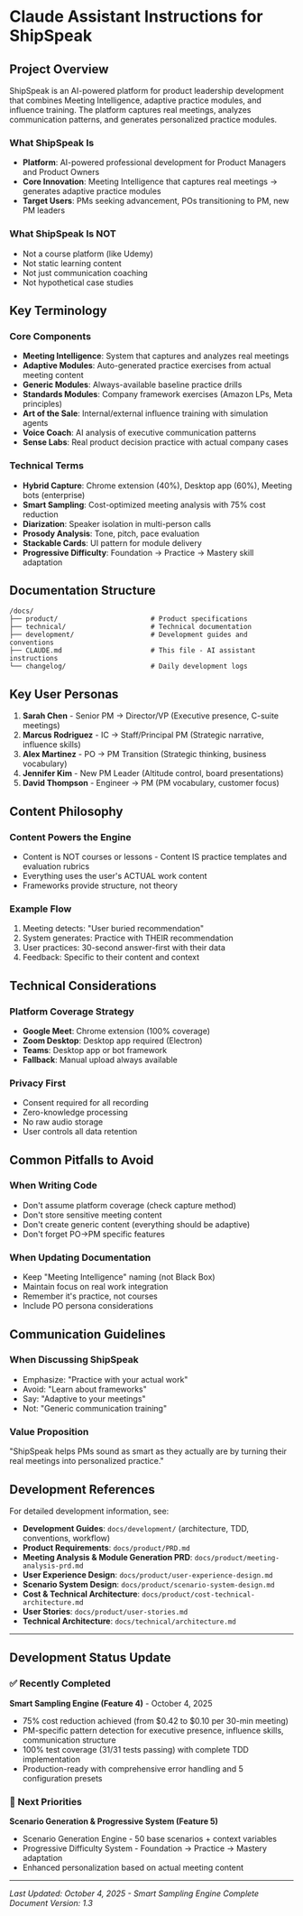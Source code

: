 # Claude Assistant Instructions for ShipSpeak

## Project Overview
ShipSpeak is an AI-powered platform for product leadership development that combines Meeting Intelligence, adaptive practice modules, and influence training. The platform captures real meetings, analyzes communication patterns, and generates personalized practice modules.

### What ShipSpeak Is
- **Platform**: AI-powered professional development for Product Managers and Product Owners
- **Core Innovation**: Meeting Intelligence that captures real meetings → generates adaptive practice modules
- **Target Users**: PMs seeking advancement, POs transitioning to PM, new PM leaders

### What ShipSpeak Is NOT
- Not a course platform (like Udemy)
- Not static learning content
- Not just communication coaching
- Not hypothetical case studies

## Key Terminology

### Core Components
- **Meeting Intelligence**: System that captures and analyzes real meetings
- **Adaptive Modules**: Auto-generated practice exercises from actual meeting content
- **Generic Modules**: Always-available baseline practice drills
- **Standards Modules**: Company framework exercises (Amazon LPs, Meta principles)
- **Art of the Sale**: Internal/external influence training with simulation agents
- **Voice Coach**: AI analysis of executive communication patterns
- **Sense Labs**: Real product decision practice with actual company cases

### Technical Terms
- **Hybrid Capture**: Chrome extension (40%), Desktop app (60%), Meeting bots (enterprise)
- **Smart Sampling**: Cost-optimized meeting analysis with 75% cost reduction
- **Diarization**: Speaker isolation in multi-person calls
- **Prosody Analysis**: Tone, pitch, pace evaluation
- **Stackable Cards**: UI pattern for module delivery
- **Progressive Difficulty**: Foundation → Practice → Mastery skill adaptation

## Documentation Structure

```
/docs/
├── product/                       # Product specifications
├── technical/                     # Technical documentation
├── development/                   # Development guides and conventions
├── CLAUDE.md                      # This file - AI assistant instructions
└── changelog/                     # Daily development logs
```

## Key User Personas

1. **Sarah Chen** - Senior PM → Director/VP (Executive presence, C-suite meetings)
2. **Marcus Rodriguez** - IC → Staff/Principal PM (Strategic narrative, influence skills)
3. **Alex Martinez** - PO → PM Transition (Strategic thinking, business vocabulary)
4. **Jennifer Kim** - New PM Leader (Altitude control, board presentations)
5. **David Thompson** - Engineer → PM (PM vocabulary, customer focus)

## Content Philosophy

### Content Powers the Engine
- Content is NOT courses or lessons - Content IS practice templates and evaluation rubrics
- Everything uses the user's ACTUAL work content
- Frameworks provide structure, not theory

### Example Flow
1. Meeting detects: "User buried recommendation"
2. System generates: Practice with THEIR recommendation  
3. User practices: 30-second answer-first with their data
4. Feedback: Specific to their content and context

## Technical Considerations

### Platform Coverage Strategy
- **Google Meet**: Chrome extension (100% coverage)
- **Zoom Desktop**: Desktop app required (Electron)
- **Teams**: Desktop app or bot framework
- **Fallback**: Manual upload always available

### Privacy First
- Consent required for all recording
- Zero-knowledge processing
- No raw audio storage
- User controls all data retention

## Common Pitfalls to Avoid

### When Writing Code
- Don't assume platform coverage (check capture method)
- Don't store sensitive meeting content
- Don't create generic content (everything should be adaptive)
- Don't forget PO→PM specific features

### When Updating Documentation
- Keep "Meeting Intelligence" naming (not Black Box)
- Maintain focus on real work integration
- Remember it's practice, not courses
- Include PO persona considerations

## Communication Guidelines

### When Discussing ShipSpeak
- Emphasize: "Practice with your actual work"
- Avoid: "Learn about frameworks"
- Say: "Adaptive to your meetings"
- Not: "Generic communication training"

### Value Proposition
"ShipSpeak helps PMs sound as smart as they actually are by turning their real meetings into personalized practice."

## Development References

For detailed development information, see:
- **Development Guides**: `docs/development/` (architecture, TDD, conventions, workflow)
- **Product Requirements**: `docs/product/PRD.md`
- **Meeting Analysis & Module Generation PRD**: `docs/product/meeting-analysis-prd.md`
- **User Experience Design**: `docs/product/user-experience-design.md`
- **Scenario System Design**: `docs/product/scenario-system-design.md`
- **Cost & Technical Architecture**: `docs/product/cost-technical-architecture.md`
- **User Stories**: `docs/product/user-stories.md`
- **Technical Architecture**: `docs/technical/architecture.md`

---

## Development Status Update

### ✅ Recently Completed
**Smart Sampling Engine (Feature 4)** - October 4, 2025
- 75% cost reduction achieved (from $0.42 to $0.10 per 30-min meeting)
- PM-specific pattern detection for executive presence, influence skills, communication structure
- 100% test coverage (31/31 tests passing) with complete TDD implementation
- Production-ready with comprehensive error handling and 5 configuration presets

### 🎯 Next Priorities
**Scenario Generation & Progressive System (Feature 5)**
- Scenario Generation Engine - 50 base scenarios + context variables
- Progressive Difficulty System - Foundation → Practice → Mastery adaptation
- Enhanced personalization based on actual meeting content

---

*Last Updated: October 4, 2025 - Smart Sampling Engine Complete*
*Document Version: 1.3*